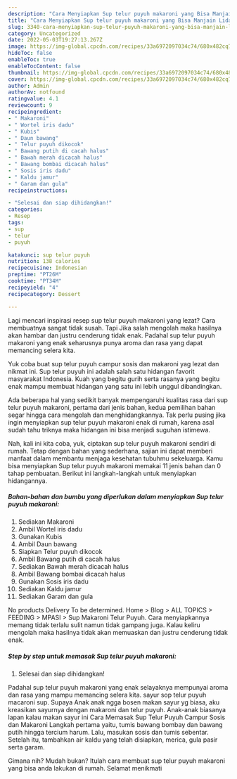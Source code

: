 ```yaml
---
description: "Cara Menyiapkan Sup telur puyuh makaroni yang Bisa Manjain Lidah, Buat Buka Puasa Enak"
title: "Cara Menyiapkan Sup telur puyuh makaroni yang Bisa Manjain Lidah, Buat Buka Puasa Enak"
slug: 3340-cara-menyiapkan-sup-telur-puyuh-makaroni-yang-bisa-manjain-lidah-buat-buka-puasa-enak
category: Uncategorized
date: 2022-05-03T19:27:13.267Z
image: https://img-global.cpcdn.com/recipes/33a6972097034c74/680x482cq70/sup-telur-puyuh-makaroni-foto-resep-utama.jpg
hideToc: false
enableToc: true
enableTocContent: false
thumbnail: https://img-global.cpcdn.com/recipes/33a6972097034c74/680x482cq70/sup-telur-puyuh-makaroni-foto-resep-utama.jpg
cover: https://img-global.cpcdn.com/recipes/33a6972097034c74/680x482cq70/sup-telur-puyuh-makaroni-foto-resep-utama.jpg
author: Admin
authorAv: notfound
ratingvalue: 4.1
reviewcount: 9
recipeingredient:
- " Makaroni"
- " Wortel iris dadu"
- " Kubis"
- " Daun bawang"
- " Telur puyuh dikocok"
- " Bawang putih di cacah halus"
- " Bawah merah dicacah halus"
- " Bawang bombai dicacah halus"
- " Sosis iris dadu"
- " Kaldu jamur"
- " Garam dan gula"
recipeinstructions:

- "Selesai dan siap dihidangkan!"
categories:
- Resep
tags:
- sup
- telur
- puyuh

katakunci: sup telur puyuh 
nutrition: 138 calories
recipecuisine: Indonesian
preptime: "PT26M"
cooktime: "PT34M"
recipeyield: "4"
recipecategory: Dessert

---
```



Lagi mencari inspirasi resep sup telur puyuh makaroni yang lezat? Cara membuatnya sangat tidak susah. Tapi Jika salah mengolah maka hasilnya akan hambar dan justru cenderung tidak enak. Padahal sup telur puyuh makaroni yang enak seharusnya punya aroma dan rasa yang dapat memancing selera kita.


Yuk coba buat sup telur puyuh campur sosis dan makaroni yag lezat dan nikmat ini. Sup telur puyuh ini adalah salah satu hidangan favorit masyarakat Indonesia. Kuah yang begitu gurih serta rasanya yang begitu enak mampu membuat hidangan yang satu ini lebih unggul dibandingkan.

Ada beberapa hal yang sedikit banyak mempengaruhi kualitas rasa dari sup telur puyuh makaroni, pertama dari jenis bahan, kedua pemilihan bahan segar hingga cara mengolah dan menghidangkannya. Tak perlu pusing jika ingin menyiapkan sup telur puyuh makaroni enak di rumah, karena asal sudah tahu triknya maka hidangan ini bisa menjadi suguhan istimewa.


Nah, kali ini kita coba, yuk, ciptakan sup telur puyuh makaroni sendiri di rumah. Tetap dengan bahan yang sederhana, sajian ini dapat memberi manfaat dalam membantu menjaga kesehatan tubuhmu sekeluarga. Kamu bisa menyiapkan Sup telur puyuh makaroni memakai 11 jenis bahan dan 0 tahap pembuatan. Berikut ini langkah-langkah untuk menyiapkan hidangannya.

<!--inarticleads1-->

##### Bahan-bahan dan bumbu yang diperlukan dalam menyiapkan Sup telur puyuh makaroni:

1. Sediakan  Makaroni
1. Ambil  Wortel iris dadu
1. Gunakan  Kubis
1. Ambil  Daun bawang
1. Siapkan  Telur puyuh dikocok
1. Ambil  Bawang putih di cacah halus
1. Sediakan  Bawah merah dicacah halus
1. Ambil  Bawang bombai dicacah halus
1. Gunakan  Sosis iris dadu
1. Sediakan  Kaldu jamur
1. Sediakan  Garam dan gula


No products Delivery To be determined. Home &gt; Blog &gt; ALL TOPICS &gt; FEEDING &gt; MPASI &gt; Sup Makaroni Telur Puyuh. Cara menyiapkannya memang tidak terlalu sulit namun tidak gampang juga. Kalau keliru mengolah maka hasilnya tidak akan memuaskan dan justru cenderung tidak enak. 

<!--inarticleads2-->

##### Step by step untuk memasak Sup telur puyuh makaroni:


1. Selesai dan siap dihidangkan!

Padahal sup telur puyuh makaroni yang enak selayaknya mempunyai aroma dan rasa yang mampu memancing selera kita. sayur sop telur puyuh macaroni sup. Supaya Anak anak ngga bosen makan sayur yg biasa, aku kreasikan sayurnya dengan makaroni dan telur puyuh. Anak-anak biasanya lapan kalau makan sayur ini Cara Memasak Sup Telur Puyuh Campur Sosis dan Makaroni Langkah pertama yaitu, tumis bawang bombay dan bawang putih hingga tercium harum. Lalu, masukan sosis dan tumis sebentar. Setelah itu, tambahkan air kaldu yang telah disiapkan, merica, gula pasir serta garam. 

Gimana nih? Mudah bukan? Itulah cara membuat sup telur puyuh makaroni yang bisa anda lakukan di rumah. Selamat menikmati
